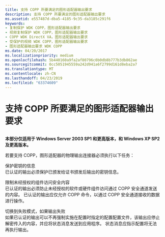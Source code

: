 ```yaml
---
title: 支持 COPP 所要满足的图形适配器输出要求
description: 支持 COPP 所要满足的图形适配器输出要求
ms.assetid: e557487d-dba5-4185-9c35-da3185c291f6
keywords:
- 复制保护 WDK COPP，图形适配器输出要求
- 视频复制保护 WDK COPP，图形适配器输出要求
- COPP WDK DirectX VA，图形适配器输出要求
- 受保护的视频 WDK COPP，图形适配器输出要求
- 图形适配器输出要求 WDK COPP
ms.date: 04/20/2017
ms.localizationpriority: medium
ms.openlocfilehash: 5b440160a9fa2af80796c0b0db8b777b3db862ae
ms.sourcegitcommit: 0cc5051945559a242d941a6f2799d161d8eba2a7
ms.translationtype: MT
ms.contentlocale: zh-CN
ms.lasthandoff: 04/23/2019
ms.locfileid: "63374609"
---
```

# <a name="graphics-adapter-output-requirements-to-support-copp"></a>支持 COPP 所要满足的图形适配器输出要求


## <span id="ddk_display_adapter_output_requirements_to_support_copp_gg"></span><span id="DDK_DISPLAY_ADAPTER_OUTPUT_REQUIREMENTS_TO_SUPPORT_COPP_GG"></span>


**本部分仅适用于 Windows Server 2003 SP1 和更高版本，和 Windows XP SP2 及更高版本。**

若要支持 COPP，图形适配器的物理输出连接器必须执行以下任务：

<span id="Protect_key_information"></span><span id="protect_key_information"></span><span id="PROTECT_KEY_INFORMATION"></span>保护密钥的信息  
已认证的输出必须保护已颁发给证书颁发后输出的密钥信息。

<span id="Restrict_unauthorized_components_from_accessing_secure_content"></span><span id="restrict_unauthorized_components_from_accessing_secure_content"></span><span id="RESTRICT_UNAUTHORIZED_COMPONENTS_FROM_ACCESSING_SECURE_CONTENT"></span>限制未经授权的组件访问安全内容  
已认证的输出必须防止未经授权的软件或硬件组件访问通过 COPP 安全通道发送的内容。 已认证的输出应仅允许 COPP 命令，以通过 COPP 安全通道接收的数据进行操作。

<span id="Switch_to_a_failure_mode_if_the_output_fails"></span><span id="switch_to_a_failure_mode_if_the_output_fails"></span><span id="SWITCH_TO_A_FAILURE_MODE_IF_THE_OUTPUT_FAILS"></span>切换到失败模式，如果输出失败  
如果已认证的输出可以不再强制实施在配置时指定的配置配置文件，该输出应停止解密传入的内容，并应将状态消息发送到应用程序。 状态消息应指示配置将无法再执行输出。

 

 






